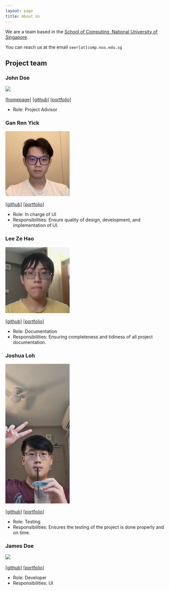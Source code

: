 ```yaml
---
layout: page
title: About Us
---
```


We are a team based in the [School of Computing, National University of Singapore](https://www.comp.nus.edu.sg).

You can reach us at the email `seer[at]comp.nus.edu.sg`

## Project team

### John Doe

<img src="images/johndoe.png" width="200px">

[[homepage](http://www.comp.nus.edu.sg/~damithch)]
[[github](https://github.com/johndoe)]
[[portfolio](team/johndoe.md)]

* Role: Project Advisor

### Gan Ren Yick

<img src="images/itsmenengyi.png" width="200px">

[[github](http://github.com/itsmenengyi)]
[[portfolio](team/itemenenyi.md)]

* Role: In charge of UI
* Responsibilities: Ensure quality of design, development, and implementation of UI.

### Lee Ze Hao

<img src="images/leezehao.png" width="200px">

[[github](http://github.com/leezehao)] [[portfolio](team/leezehao.md)]

* Role: Documentation
* Responsibilities: Ensuring completeness and tidiness of all project documentation.

### Joshua Loh

<img src="images/professional-procrastinat0r.png" width="200px">

[[github](http://github.com/professional-procrastinat0r)]
[[portfolio](team/professional-procrastinat0r.md)]

* Role: Testing
* Responsibilities: Ensures the testing of the project is done properly and on time.

### James Doe

<img src="images/johndoe.png" width="200px">

[[github](http://github.com/johndoe)]
[[portfolio](team/johndoe.md)]

* Role: Developer
* Responsibilities: UI

